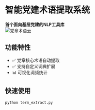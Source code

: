 # 智能党建术语提取系统
**首个面向基层党建的NLP工具库**  
![党章术语云](https://via.placeholder.com/800x400.png?text=Term+WordCloud)

## 功能特性
- ✅ 党章核心术语自动提取
- ✅ 支持自定义词典扩展
- 📊 可视化词频统计

## 快速使用
```python
python term_extract.py
